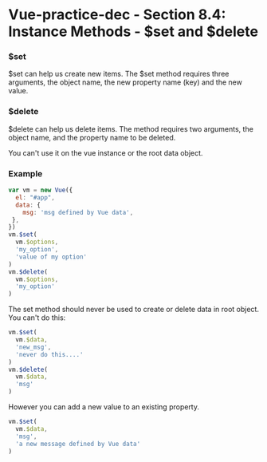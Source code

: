 # Vue-practice-dec - Section 8.4: Instance Methods - $set and $delete

### $set

$set can help us create new items.  The $set method requires three arguments, the object name, the new property name (key) and the new value.



### $delete
$delete can help us delete items.  The method requires two arguments, the object name, and the property name to be deleted.

You can't use it on the vue instance or the root data object.

### Example
``` javascript
var vm = new Vue({
  el: "#app",
  data: {
    msg: 'msg defined by Vue data',
 },
})
vm.$set(
  vm.$options,
  'my_option',
  'value of my option'
)
vm.$delete(
  vm.$options,
  'my_option'
)
```
The set method should never be used to create or delete data in root object.  You can't do this:
``` javascript
vm.$set(
  vm.$data,
  'new_msg',
  'never do this....'
)
vm.$delete(
  vm.$data,
  'msg'
)
```
However you can add a new value to an existing property.
``` javascript
vm.$set(
  vm.$data,
  'msg',
  'a new message defined by Vue data'
)
```
